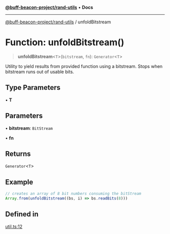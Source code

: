 [**@buff-beacon-project/rand-utils**](../index.md) • **Docs**

***

[@buff-beacon-project/rand-utils](../index.md) / unfoldBitstream

# Function: unfoldBitstream()

> **unfoldBitstream**\<`T`\>(`bitstream`, `fn`): `Generator`\<`T`\>

Utility to yield results from provided function using a bitstream.
Stops when bitstream runs out of usable bits.

## Type Parameters

• **T**

## Parameters

• **bitstream**: `BitStream`

• **fn**

## Returns

`Generator`\<`T`\>

## Example

```ts
// creates an array of 8 bit numbers consuming the bitStream
Array.from(unfoldBitstream((bs, i) => bs.readBits(8)))
```

## Defined in

[util.ts:12](https://github.com/buff-beacon-project/rand-utils/blob/9adcfc1fdb84a03e5d4314622a89afd4d79b1220/src/util.ts#L12)
